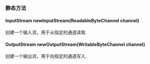 ### 静态方法
#### InputStream newInputStream(ReadableByteChannel channel)
创建一个输入流，用于从指定的通道读取.
#### OutputStream newOutputStream(WritableByteChannel channel)
创建一个输出流，用于向指定的通道写入.
